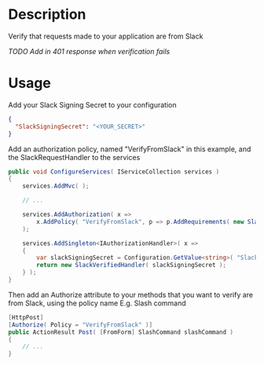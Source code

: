 # Description

Verify that requests made to your application are from Slack

*TODO Add in 401 response when verification fails*


# Usage

Add your Slack Signing Secret to your configuration

```json
{
  "SlackSigningSecret": "<YOUR_SECRET>"
}
```

Add an authorization policy, named "VerifyFromSlack" in this example, and the SlackRequestHandler to the services
```c#
public void ConfigureServices( IServiceCollection services )
{
    services.AddMvc( );

    // ...

    services.AddAuthorization( x => 
        x.AddPolicy( "VerifyFromSlack", p => p.AddRequirements( new SlackVerifiedRequirement( ) ) )
    );

    services.AddSingleton<IAuthorizationHandler>( x =>
    {
        var slackSigningSecret = Configuration.GetValue<string>( "SlackSigningSecret" );
        return new SlackVerifiedHandler( slackSigningSecret );
    } );
}
```

Then add an Authorize attribute to your methods that you want to verify are from Slack, using the policy name
E.g. Slash command
```c#
[HttpPost]
[Authorize( Policy = "VerifyFromSlack" )]
public ActionResult Post( [FromForm] SlashCommand slashCommand ) 
{
    // ...
}
```